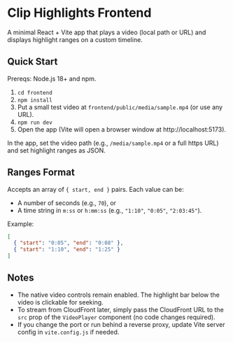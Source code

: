 # Clip Highlights Frontend

A minimal React + Vite app that plays a video (local path or URL) and displays highlight ranges on a custom timeline.

## Quick Start

Prereqs: Node.js 18+ and npm.

1. `cd frontend`
2. `npm install`
3. Put a small test video at `frontend/public/media/sample.mp4` (or use any URL).
4. `npm run dev`
5. Open the app (Vite will open a browser window at http://localhost:5173).

In the app, set the video path (e.g., `/media/sample.mp4` or a full https URL) and set highlight ranges as JSON.

## Ranges Format

Accepts an array of `{ start, end }` pairs. Each value can be:

- A number of seconds (e.g., `70`), or
- A time string in `m:ss` or `h:mm:ss` (e.g., `"1:10"`, `"0:05"`, `"2:03:45"`).

Example:

```json
[
  { "start": "0:05", "end": "0:08" },
  { "start": "1:10", "end": "1:25" }
]
```

## Notes

- The native video controls remain enabled. The highlight bar below the video is clickable for seeking.
- To stream from CloudFront later, simply pass the CloudFront URL to the `src` prop of the `VideoPlayer` component (no code changes required).
- If you change the port or run behind a reverse proxy, update Vite server config in `vite.config.js` if needed.

